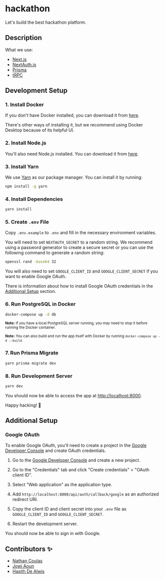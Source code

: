 # hackathon

Let's build the best hackathon platform.

## Description

What we use:
- [Next.js](https://nextjs.org)
- [NextAuth.js](https://next-auth.js.org)
- [Prisma](https://prisma.io)
- [tRPC](https://trpc.io)

## Development Setup

### 1. Install Docker

If you don't have Docker installed, you can download it from [here](https://www.docker.com/products/docker-desktop).

There's other ways of installing it, but we recommend using Docker Desktop because of its helpful UI.

### 2. Install Node.js

You'll also need Node.js installed. You can download it from [here](https://nodejs.org). 

### 3. Install Yarn

We use [Yarn](https://yarnpkg.com) as our package manager. You can install it by running:

```bash
npm install -g yarn
```

### 4. Install Dependencies

```bash
yarn install
```

### 5. Create `.env` File

Copy `.env.example` to `.env` and fill in the necessary environment variables. 

You will need to set `NEXTAUTH_SECRET` to a random string.
We recommend using a password generator to create a secure secret or you can use the following command to generate a random string:

```bash
openssl rand -base64 32
```

You will also need to set `GOOGLE_CLIENT_ID` and `GOOGLE_CLIENT_SECRET` if you want to enable Google OAuth.

There is information about how to install Google OAuth credentials in the [Additional Setup](#additional-setup) section.

### 6. Run PostgreSQL in Docker

```bash
docker-compose up -d db
```

<small>**Note:** If you have a local PostgreSQL server running, you may need to stop it before running the Docker container.</small>

<small>**Note:** You can also build and run the app itself with Docker by running `docker-compose up -d --build`.</small>

### 7. Run Prisma Migrate

```bash
yarn prisma migrate dev
```

### 8. Run Development Server

```bash
yarn dev
```

You should now be able to access the app at [http://localhost:8000](http://localhost:8000).

Happy hacking! 🚀


## Additional Setup

### Google OAuth

To enable Google OAuth, you'll need to create a project in the [Google Developer Console](https://console.developers.google.com) and create OAuth credentials.

1. Go to the [Google Developer Console](https://console.developers.google.com) and create a new project.

2. Go to the "Credentials" tab and click "Create credentials" > "OAuth client ID".

3. Select "Web application" as the application type.

4. Add `http://localhost:8000/api/auth/callback/google` as an authorized redirect URI.

5. Copy the client ID and client secret into your `.env` file as `GOOGLE_CLIENT_ID` and `GOOGLE_CLIENT_SECRET`.

6. Restart the development server.

You should now be able to sign in with Google.

## Contributors ✨

- [Nathan Coulas](https://www.nathancoulas.com)
- [Jowi Aoun](https://www.linkedin.com/in/jowiaoun/)
- [Hasith De Alwis](https://hasithportfolio.netlify.app/home)
